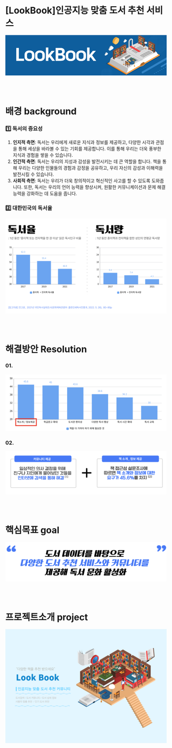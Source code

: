 # [LookBook]인공지능 맞춤 도서 추천 서비스
![로고](/profile/img/look-book-logo.png)

<br>
<br>

# 배경 background
### 1️⃣ 독서의 중요성

1. **인지적 측면**: 독서는 우리에게 새로운 지식과 정보를 제공하고, 다양한 시각과 관점을 통해 세상을 바라볼 수 있는 기회를 제공합니다. 이를 통해 우리는 더욱 풍부한 지식과 경험을 쌓을 수 있습니다.
2. **인간적 측면**: 독서는 우리의 지성과 감성을 발전시키는 데 큰 역할을 합니다. 책을 통해 우리는 다양한 인물들의 경험과 감정을 공유하고, 우리 자신의 감성과 이해력을 발전시킬 수 있습니다.
3. **사회적 측면**: 독서는 우리가 더욱 창의적이고 혁신적인 사고를 할 수 있도록 도와줍니다. 또한, 독서는 우리의 언어 능력을 향상시켜, 원활한 커뮤니케이션과 문제 해결 능력을 강화하는 데 도움을 줍니다.

### 2️⃣ 대한민국의 독서율
![설문조사1](/profile/img/reading-rate-statistics.png)

<br>
<br>

# 해결방안 Resolution
### 01. 
![설문조사2](/profile/img/poll.png)

### 02. 
![설문조사1](/profile/img/resolution.png)

<br>
<br>

# 핵심목표 goal
![목표](/profile/img/goal.png)

<br>
<br>

# 프로젝트소개 project
![설문조사1](/profile/img/service.png)
